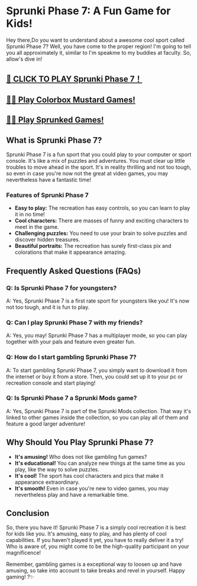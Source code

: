# Sprunki Phase 7: A Fun Game for Kids!

Hey there,Do you want to understand about a awesome cool sport called Sprunki Phase 7? Well, you have come to the proper region! I'm going to tell you all approximately it, similar to I'm speakme to my buddies at faculty. So, allow's dive in!

## [🌈 CLICK TO PLAY Sprunki Phase 7！](https://incrediboxsprunki.online/sprunki-phase7)

## [🙋‍♀️ Play Colorbox Mustard Games!](https://colorboxmustard.online/)

## [👩‍💻 Play Sprunked Games!](https://sprunkedgame.online/)

## What is Sprunki Phase 7?

Sprunki Phase 7 is a fun sport that you could play to your computer or sport console. It's like a mix of puzzles and adventures. You must clear up little troubles to move ahead in the sport. It's in reality thrilling and not too tough, so even in case you're now not the great at video games, you may nevertheless have a fantastic time!

### Features of Sprunki Phase 7

- **Easy to play:** The recreation has easy controls, so you can learn to play it in no time!
- **Cool characters:** There are masses of funny and exciting characters to meet in the game.
- **Challenging puzzles:** You need to use your brain to solve puzzles and discover hidden treasures.
- **Beautiful portraits:** The recreation has surely first-class pix and colorations that make it appearance amazing.

## Frequently Asked Questions (FAQs)

### Q: Is Sprunki Phase 7 for youngsters?

A: Yes, Sprunki Phase 7 is a first rate sport for youngsters like you! It's now not too tough, and it is fun to play.

### Q: Can I play Sprunki Phase 7 with my friends?

A: Yes, you may! Sprunki Phase 7 has a multiplayer mode, so you can play together with your pals and feature even greater fun.

### Q: How do I start gambling Sprunki Phase 7?

A: To start gambling Sprunki Phase 7, you simply want to download it from the internet or buy it from a store. Then, you could set up it to your pc or recreation console and start playing!

### Q: Is Sprunki Phase 7 a Sprunki Mods game?

A: Yes, Sprunki Phase 7 is part of the Sprunki Mods collection. That way it's linked to other games inside the collection, so you can play all of them and feature a good larger adventure!

## Why Should You Play Sprunki Phase 7?

- **It's amusing!** Who does not like gambling fun games?
- **It's educational!** You can analyze new things at the same time as you play, like the way to solve puzzles.
- **It's cool!** The sport has cool characters and pics that make it appearance extraordinary.
- **It's smooth!** Even in case you're new to video games, you may nevertheless play and have a remarkable time.

## Conclusion

So, there you have it! Sprunki Phase 7 is a simply cool recreation it is best for kids like you. It's amusing, easy to play, and has plenty of cool capabilities. If you haven't played it yet, you have to really deliver it a try! Who is aware of, you might come to be the high-quality participant on your magnificence!

Remember, gambling games is a exceptional way to loosen up and have amusing, so take into account to take breaks and revel in yourself. Happy gaming! ?✨
